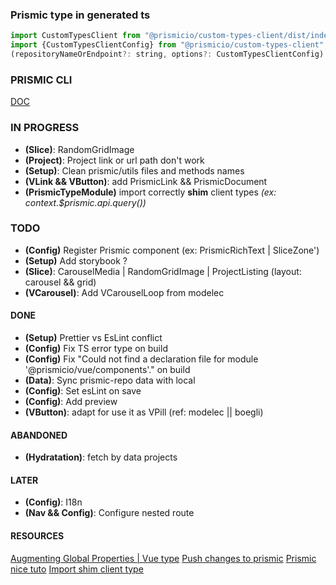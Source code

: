 ### Prismic type in generated ts

```` javascript
import CustomTypesClient from "@prismicio/custom-types-client/dist/index";
import {CustomTypesClientConfig} from "@prismicio/custom-types-client";
(repositoryNameOrEndpoint?: string, options?: CustomTypesClientConfig): typeof CustomTypesClient;
````

### PRISMIC CLI

[DOC](https://prismic.io/docs/technical-reference/prismic-cli)

### IN PROGRESS

* **(Slice)**: RandomGridImage
* **(Project)**: Project link or url path don't work
* **(Setup)**: Clean prismic/utils files and methods names
* **(VLink && VButton)**: add PrismicLink && PrismicDocument
* **(PrismicTypeModule)** import correctly **shim** client types _(ex: context.$prismic.api.query())_

### TODO

* **(Config)** Register Prismic component (ex: PrismicRichText | SliceZone')
* **(Setup)** Add storybook ?
* **(Slice)**: CarouselMedia | RandomGridImage | ProjectListing (layout: carousel && grid)
* **(VCarousel)**: Add VCarouselLoop from modelec

#### DONE

* **(Setup)** Prettier vs EsLint conflict
* **(Config)** Fix TS error type on build
* **(Config)** Fix "Could not find a declaration file for module '@prismicio/vue/components'." on build
* **(Data)**: Sync prismic-repo data with local
* **(Config)**: Set esLint on save
* **(Config)**: Add preview
* **(VButton)**: adapt for use it as VPill (ref: modelec || boegli)

#### ABANDONED

* **(Hydratation)**: fetch by data projects

#### LATER

* **(Config)**: I18n
* **(Nav && Config)**: Configure nested route

#### RESOURCES

[Augmenting Global Properties | Vue type](https://vuejs.org/guide/typescript/options-api.html#augmenting-global-properties)
[Push changes to prismic](https://prismic.io/docs/slice-machine#push-changes-to-prismic)
[Prismic nice tuto](https://www.hamedbahram.io/notes/prismic)
[Import shim client type](https://github.com/prismicio/prismic-vue/issues/5#issuecomment-493795628)
